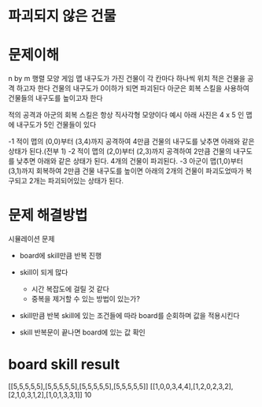 # 파괴되지 않은 건물

# 문제이해

n by m 행렬 모양 게임 맵
내구도가 가진 건물이 각 칸마다 하나씩 위치
적은 건물을 공격 하고자 한다
건물의 내구도가 0이하가 되면 파괴된다
아군은 회복 스킬을 사용하여 건물들의 내구도를 높이고자 한다

적의 공격과 아군의 회복 스킬은 항상 직사각형 모양이다
예시
아래 사진은 4 x 5 인 맵에 내구도가 5인 건물들이 있다

-1 적이 맵의 (0,0)부터 (3,4)까지 공격하여 4만큼 건물의 내구도를 낮추면 아래와 같은 상태가 된다.(전부 1)
-2 적이 맵의 (2,0)부터 (2,3)까지 공격하여 2만큼 건물의 내구도를 낮추면 아래와 같은 상태가 된다.
4개의 건물이 파괴된다.
-3 아군이 맵(1,0)부터 (3,1)까지 회복하여 2만큼 건물 내구도를 높이면
아래의 2개의 건물이 파괴도었따가 복구되고 2개는 파괴되어있는 상태가 된다.

# 문제 해결방법

시뮬레이션 문제

- board에 skill만큼 반복 진행
- skill이 되게 많다

  - 시간 복잡도에 걸릴 것 같다
  - 중복을 제거할 수 있는 방법이 있는가?

- skill만큼 반복
  skill에 있는 조건들에 따라 board를 순회하며 값을 적용시킨다
- skill 반복문이 끝나면 board에 있는 값 확인

# board skill result

[[5,5,5,5,5],[5,5,5,5,5],[5,5,5,5,5],[5,5,5,5,5]]
[[1,0,0,3,4,4],[1,2,0,2,3,2],[2,1,0,3,1,2],[1,0,1,3,3,1]]
10
